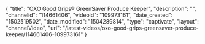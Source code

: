{
    "title": "OXO Good Grips&reg; GreenSaver Produce Keeper",
    "description": "",
    "channelid": "114661406",
    "videoid": "109973161",
    "date_created": "1502519502",
    "date_modified": "1504289814",
    "type": "captivate",
    "layout": "channelVideo",
    "url": "\/latest-videos\/oxo-good-grips-greensaver-produce-keeper\/114661406-109973161"
}